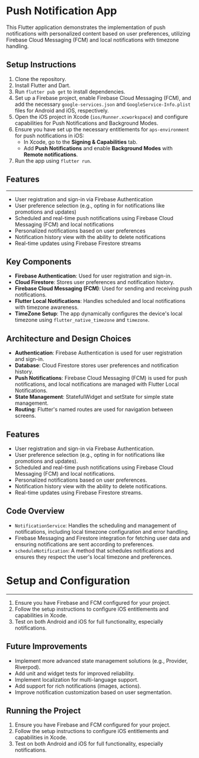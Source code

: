 # Push Notification App

This Flutter application demonstrates the implementation of push notifications with personalized content based on user preferences, utilizing Firebase Cloud Messaging (FCM) and local notifications with timezone handling.

## Setup Instructions

1. Clone the repository.
2. Install Flutter and Dart.
3. Run `flutter pub get` to install dependencies.
4. Set up a Firebase project, enable Firebase Cloud Messaging (FCM), and add the necessary `google-services.json` and `GoogleService-Info.plist` files for Android and iOS, respectively.
5. Open the iOS project in Xcode (`ios/Runner.xcworkspace`) and configure capabilities for Push Notifications and Background Modes.
6. Ensure you have set up the necessary entitlements for `aps-environment` for push notifications in iOS:
   - In Xcode, go to the **Signing & Capabilities** tab.
   - Add **Push Notifications** and enable **Background Modes** with **Remote notifications**.
7. Run the app using `flutter run`.

## Features
------------

* User registration and sign-in via Firebase Authentication
* User preference selection (e.g., opting in for notifications like promotions and updates)
* Scheduled and real-time push notifications using Firebase Cloud Messaging (FCM) and local notifications
* Personalized notifications based on user preferences
* Notification history view with the ability to delete notifications
* Real-time updates using Firebase Firestore streams

## Key Components

- **Firebase Authentication**: Used for user registration and sign-in.
- **Cloud Firestore**: Stores user preferences and notification history.
- **Firebase Cloud Messaging (FCM)**: Used for sending and receiving push notifications.
- **Flutter Local Notifications**: Handles scheduled and local notifications with timezone awareness.
- **TimeZone Setup**: The app dynamically configures the device's local timezone using `flutter_native_timezone` and `timezone`.

## Architecture and Design Choices

- **Authentication**: Firebase Authentication is used for user registration and sign-in.
- **Database**: Cloud Firestore stores user preferences and notification history.
- **Push Notifications**: Firebase Cloud Messaging (FCM) is used for push notifications, and local notifications are managed with Flutter Local Notifications.
- **State Management**: StatefulWidget and setState for simple state management.
- **Routing**: Flutter's named routes are used for navigation between screens.


## Features

- User registration and sign-in via Firebase Authentication.
- User preference selection (e.g., opting in for notifications like promotions and updates).
- Scheduled and real-time push notifications using Firebase Cloud Messaging (FCM) and local notifications.
- Personalized notifications based on user preferences.
- Notification history view with the ability to delete notifications.
- Real-time updates using Firebase Firestore streams.


## Code Overview

- `NotificationService`: Handles the scheduling and management of notifications, including local timezone configuration and error handling.
- Firebase Messaging and Firestore integration for fetching user data and ensuring notifications are sent according to preferences.
- `scheduleNotification`: A method that schedules notifications and ensures they respect the user's local timezone and preferences.


# Setup and Configuration
---------------------------

1. Ensure you have Firebase and FCM configured for your project.
2. Follow the setup instructions to configure iOS entitlements and capabilities in Xcode.
3. Test on both Android and iOS for full functionality, especially notifications.


## Future Improvements

- Implement more advanced state management solutions (e.g., Provider, Riverpod).
- Add unit and widget tests for improved reliability.
- Implement localization for multi-language support.
- Add support for rich notifications (images, actions).
- Improve notification customization based on user segmentation.

## Running the Project

1. Ensure you have Firebase and FCM configured for your project.
2. Follow the setup instructions to configure iOS entitlements and capabilities in Xcode.
3. Test on both Android and iOS for full functionality, especially notifications.


